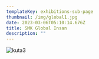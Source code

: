 ```yaml
---
templateKey: exhibitions-sub-page
thumbnail: /img/global1.jpg
date: 2023-03-06T05:10:14.676Z
title: SMK Global Insan
description: ""
---
```

![kuta3](/img/global2.jpg)

<!--[kuta1](/img/global3.jpg)-->
